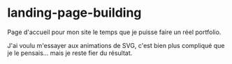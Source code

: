# landing-page-building
Page d'accueil pour mon site le temps que je puisse faire un réel portfolio.

J'ai voulu m'essayer aux animations de SVG, c'est bien plus compliqué que je le pensais... mais je reste fier du résultat.
